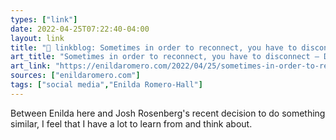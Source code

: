 ```yaml
---
types: ["link"]
date: 2022-04-25T07:22:40-04:00
layout: link
title: "🔗 linkblog: Sometimes in order to reconnect, you have to disconnect – Design Goodiness'"
art_title: "Sometimes in order to reconnect, you have to disconnect – Design Goodiness"
art_link: "https://enildaromero.com/2022/04/25/sometimes-in-order-to-reconnect-you-have-to-disconnect/"
sources: ["enildaromero.com"]
tags: ["social media","Enilda Romero-Hall"]
---
```

Between Enilda here and Josh Rosenberg's recent decision to do something similar, I feel that I have a lot to learn from and think about.
